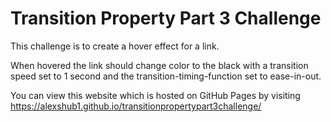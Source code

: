 # Transition Property Part 3 Challenge

This challenge is to create a hover effect for a link.

When hovered the link should change color to the black with a transition speed set to 1 second and the transition-timing-function set to ease-in-out.

You can view this website which is hosted on GitHub Pages by visiting https://alexshub1.github.io/transitionpropertypart3challenge/